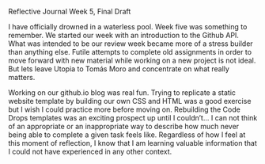 Reflective Journal Week 5, Final Draft

I have officially drowned in a waterless pool. Week five was something to remember. We started our week with an introduction to the Github API. What was intended to be our review week became more of a stress builder than anything else. Futile attempts to complete old assignments in order to move forward with new material while working on a new project is not ideal. But lets leave Utopia to Tomás Moro and concentrate on what really matters.

Working on our github.io blog was real fun. Trying to replicate a static website template by building our own CSS and HTML was a good exercise but I wish I could practice more before moving on. Rebuilding the Code Drops templates was an exciting prospect up until I couldn’t... I can not think of an appropriate or an inappropriate way to describe how much never being able to complete a given task feels like. Regardless of how I feel at this moment of reflection, I know that I am learning valuable information that I could not have experienced in any other context. 
